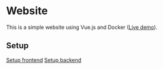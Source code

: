 # Website

This is a simple website using Vue.js and Docker ([Live demo](https://matthieuclement.com)).

## Setup

[Setup frontend](./frontend/README.md)
[Setup backend](./backend/README.md)
